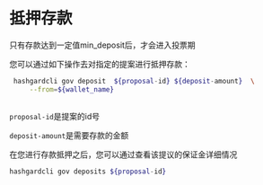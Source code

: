 # 抵押存款
只有存款达到一定值min_deposit后，才会进入投票期

您可以通过如下操作去对指定的提案进行抵押存款：
```bash
 hashgardcli gov deposit  ${proposal-id} ${deposit-amount}  \
     --from=${wallet_name} 
    
```


``` proposal-id ```是提案的id号

``` deposit-amount ```是需要存款的金额


在您进行存款抵押之后，您可以通过查看该提议的保证金详细情况

```bash
hashgardcli gov deposits ${proposal-id}
```

